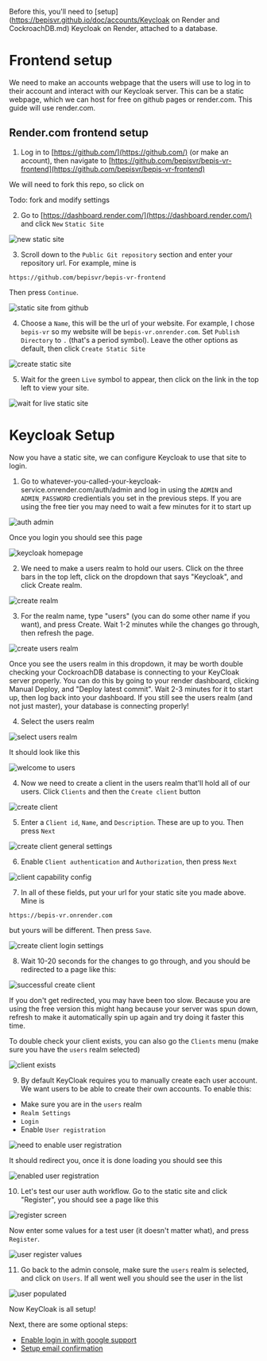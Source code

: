 
Before this, you'll need to [setup](https://bepisvr.github.io/doc/accounts/Keycloak on Render and CockroachDB.md) Keycloak on Render, attached to a database.

# Frontend setup

We need to make an accounts webpage that the users will use to log in to their account and interact with our Keycloak server. This can be a static webpage, which we can host for free on github pages or render.com. This guide will use render.com.

## Render.com frontend setup

1. Log in to [https://github.com/](https://github.com/) (or make an account), then navigate to [https://github.com/bepisvr/bepis-vr-frontend](https://github.com/bepisvr/bepis-vr-frontend)

We will need to fork this repo, so click on

Todo: fork and modify settings

2. Go to [https://dashboard.render.com/](https://dashboard.render.com/) and click `New` `Static Site`

![new static site](https://github.com/bepisvr/bepisvr.github.io/blob/main/doc/accounts/media/new%20static%20site.png?raw=true)

3. Scroll down to the `Public Git repository` section and enter your repository url. For example, mine is

```
https://github.com/bepisvr/bepis-vr-frontend
```

Then press `Continue`.

![static site from github](https://github.com/bepisvr/bepisvr.github.io/blob/main/doc/accounts/media/static%20site%20from%20github.png?raw=true)

4. Choose a `Name`, this will be the url of your website. For example, I chose `bepis-vr` so my website will be `bepis-vr.onrender.com`. Set `Publish Directory` to `.` (that's a period symbol). Leave the other options as default, then click `Create Static Site`

![create static site](https://github.com/bepisvr/bepisvr.github.io/blob/main/doc/accounts/media/create%20static%20site.png?raw=true)

5. Wait for the green `Live` symbol to appear, then click on the link in the top left to view your site.

![wait for live static site](https://github.com/bepisvr/bepisvr.github.io/blob/main/doc/accounts/media/wait%20for%20live%20static%20site.png?raw=true)

# Keycloak Setup

Now you have a static site, we can configure Keycloak to use that site to login.

1. Go to whatever-you-called-your-keycloak-service.onrender.com/auth/admin and log in using the `ADMIN` and `ADMIN_PASSWORD` credientials you set in the previous steps. If you are using the free tier you may need to wait a few minutes for it to start up

![auth admin](https://github.com/bepisvr/bepisvr.github.io/blob/main/doc/accounts/media/auth%20admin.png?raw=true)

Once you login you should see this page

![keycloak homepage](https://github.com/bepisvr/bepisvr.github.io/blob/main/doc/accounts/media/keycloak%20homepage.png?raw=true)

2. We need to make a users realm to hold our users. Click on the three bars in the top left, click on the dropdown that says "Keycloak", and click Create realm.

![create realm](https://github.com/bepisvr/bepisvr.github.io/blob/main/doc/accounts/media/create%20realm.png?raw=true)

3. For the realm name, type "users" (you can do some other name if you want), and press Create. Wait 1-2 minutes while the changes go through, then refresh the page.

![create users realm](https://github.com/bepisvr/bepisvr.github.io/blob/main/doc/accounts/media/create%20users%20realm.png?raw=true)

Once you see the users realm in this dropdown, it may be worth double checking your CockroachDB database is connecting to your KeyCloak server properly. You can do this by going to your render dashboard, clicking Manual Deploy, and "Deploy latest commit". Wait 2-3 minutes for it to start up, then log back into your dashboard. If you still see the users realm (and not just master), your database is connecting properly!

4. Select the users realm

![select users realm](https://github.com/bepisvr/bepisvr.github.io/blob/main/doc/accounts/media/select%20users%20realm.png?raw=true)

It should look like this

![welcome to users](https://github.com/bepisvr/bepisvr.github.io/blob/main/doc/accounts/media/welcome%20to%20users.png?raw=true)

4. Now we need to create a client in the users realm that'll hold all of our users. Click `Clients` and then the `Create client` button

![create client](https://github.com/bepisvr/bepisvr.github.io/blob/main/doc/accounts/media/create%20client.png?raw=true)

5. Enter a `Client id`, `Name`, and `Description`. These are up to you. Then press `Next`

![create client general settings](https://github.com/bepisvr/bepisvr.github.io/blob/main/doc/accounts/media/create%20client%20general%20settings.png?raw=true)

6. Enable `Client authentication` and `Authorization`, then press `Next`

![client capability config](https://github.com/bepisvr/bepisvr.github.io/blob/main/doc/accounts/media/client%20capability%20config.png?raw=true)

7. In all of these fields, put your url for your static site you made above. Mine is

```
https://bepis-vr.onrender.com
```

but yours will be different. Then press `Save`.

![create client login settings](https://github.com/bepisvr/bepisvr.github.io/blob/main/doc/accounts/media/create%20client%20login%20settings.png?raw=true)

8. Wait 10-20 seconds for the changes to go through, and you should be redirected to a page like this:

![successful create client](https://github.com/bepisvr/bepisvr.github.io/blob/main/doc/accounts/media/successful%20create%20client.png?raw=true)

If you don't get redirected, you may have been too slow. Because you are using the free version this might hang because your server was spun down, refresh to make it automatically spin up again and try doing it faster this time.

To double check your client exists, you can also go the `Clients` menu (make sure you have the `users` realm selected)

![client exists](https://github.com/bepisvr/bepisvr.github.io/blob/main/doc/accounts/media/client%20exists.png?raw=true)

9. By default KeyCloak requires you to manually create each user account. We want users to be able to create their own accounts. To enable this:
- Make sure you are in the `users` realm
- `Realm Settings`
- `Login`
- Enable `User registration`

![need to enable user registration](https://github.com/bepisvr/bepisvr.github.io/blob/main/doc/accounts/media/need%20to%20enable%20user%20registration.png?raw=true)

It should redirect you, once it is done loading you should see this

![enabled user registration](https://github.com/bepisvr/bepisvr.github.io/blob/main/doc/accounts/media/enabled%20user%20registration.png?raw=true)

10. Let's test our user auth workflow. Go to the static site and click "Register", you should see a page like this

![register screen](https://github.com/bepisvr/bepisvr.github.io/blob/main/doc/accounts/media/register%20screen.png?raw=true)

Now enter some values for a test user (it doesn't matter what), and press `Register`.

![user register values](https://github.com/bepisvr/bepisvr.github.io/blob/main/doc/accounts/media/user%20register%20values.png?raw=true)

11. Go back to the admin console, make sure the `users` realm is selected, and click on `Users`. If all went well you should see the user in the list

![user populated](https://github.com/bepisvr/bepisvr.github.io/blob/main/doc/accounts/media/user%20populated.png?raw=true)

Now KeyCloak is all setup!

Next, there are some optional steps:
- [Enable login in with google support](https://github.com/bepisvr/bepisvr.github.io/blob/main/doc/accounts/Keycloak%20Login%20with%20Google.md)
- [Setup email confirmation](https://github.com/bepisvr/bepisvr.github.io/blob/main/doc/accounts/Keycloak%20Email%20Confirmation.md)